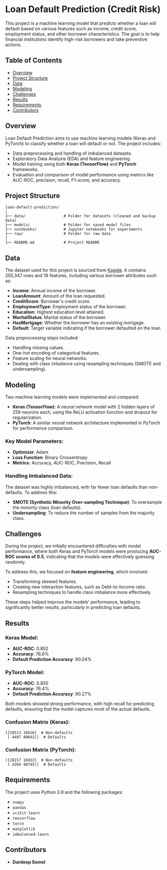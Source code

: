 
# Loan Default Prediction (Credit Risk)

This project is a machine learning model that predicts whether a loan will default based on various features such as income, credit score, employment status, and other borrower characteristics. The goal is to help financial institutions identify high-risk borrowers and take preventive actions.

## Table of Contents
- [Overview](#overview)
- [Project Structure](#project-structure)
- [Data](#data)
- [Modeling](#modeling)
- [Challenges](#challenges)
- [Results](#results)
- [Requirements](#requirements)
- [Contributors](#contributors)

## Overview

Loan Default Prediction aims to use machine learning models (Keras and PyTorch) to classify whether a loan will default or not. The project includes:
- Data preprocessing and handling of imbalanced datasets.
- Exploratory Data Analysis (EDA) and feature engineering.
- Model training using both **Keras (TensorFlow)** and **PyTorch** frameworks.
- Evaluation and comparison of model performance using metrics like AUC-ROC, precision, recall, F1-score, and accuracy.

## Project Structure

```
loan-default-prediction/
│
├── data/                 # Folder for datasets (cleaned and backup data)
├── models/               # Folder for saved model files
├── notebooks/            # Jupyter notebooks for experiments
├── raw/              	  # Folder for raw data
│
├── README.md             # Project README
```

## Data

The dataset used for this project is sourced from [Kaggle](https://www.kaggle.com/datasets/nikhil1e9/loan-default?resource=download). It contains 255,347 rows and 18 features, including various borrower attributes such as:
- **Income**: Annual income of the borrower.
- **LoanAmount**: Amount of the loan requested.
- **CreditScore**: Borrower's credit score.
- **EmploymentType**: Employment status of the borrower.
- **Education**: Highest education level attained.
- **MaritalStatus**: Marital status of the borrower.
- **HasMortgage**: Whether the borrower has an existing mortgage.
- **Default**: Target variable indicating if the borrower defaulted on the loan.

Data preprocessing steps included:
- Handling missing values.
- One-hot encoding of categorical features.
- Feature scaling for neural networks.
- Dealing with class imbalance using resampling techniques (SMOTE and undersampling).

## Modeling

Two machine learning models were implemented and compared:
- **Keras (TensorFlow)**: A neural network model with 2 hidden layers of 256 neurons each, using the ReLU activation function and dropout for regularization.
- **PyTorch**: A similar neural network architecture implemented in PyTorch for performance comparison.

### Key Model Parameters:
- **Optimizer**: Adam
- **Loss Function**: Binary Crossentropy
- **Metrics**: Accuracy, AUC-ROC, Precision, Recall

### Handling Imbalanced Data:
The dataset was highly imbalanced, with far fewer loan defaults than non-defaults. To address this:
- **SMOTE (Synthetic Minority Over-sampling Technique)**: To oversample the minority class (loan defaults).
- **Undersampling**: To reduce the number of samples from the majority class.

## Challenges

During the project, we initially encountered difficulties with model performance, where both Keras and PyTorch models were producing **AUC-ROC scores of 0.5**, indicating that the models were effectively guessing randomly. 

To address this, we focused on **feature engineering**, which involved:
- Transforming skewed features.
- Creating new interaction features, such as Debt-to-Income ratio.
- Resampling techniques to handle class imbalance more effectively.

These steps helped improve the models' performance, leading to significantly better results, particularly in predicting loan defaults.

## Results

### Keras Model:
- **AUC-ROC**: 0.852
- **Accuracy**: 76.6%
- **Default Prediction Accuracy**: 90.04%

### PyTorch Model:
- **AUC-ROC**: 0.850
- **Accuracy**: 76.4%
- **Default Prediction Accuracy**: 90.27%

Both models showed strong performance, with high recall for predicting defaults, ensuring that the model captures most of the actual defaults.

### Confusion Matrix (Keras):
```
[[28513 16626]  # Non-defaults
 [ 4497 40642]]  # Defaults
```

### Confusion Matrix (PyTorch):
```
[[28217 16922]  # Non-defaults
 [ 4394 40745]]  # Defaults
```

## Requirements

The project uses Python 3.9 and the following packages:

- `numpy`
- `pandas`
- `scikit-learn`
- `tensorflow`
- `torch`
- `matplotlib`
- `imbalanced-learn`


## Contributors

- **Dardeep Somel**

